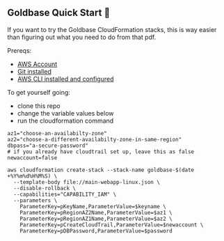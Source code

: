 ## Goldbase Quick Start :money_with_wings:

If you want to try the Goldbase CloudFormation stacks, this is way easier than figuring out what you need to do from that pdf.

Prereqs:

* [AWS Account](https://aws.amazon.com/)
* [Git installed](https://git-scm.com/book/en/v2/Getting-Started-Installing-Git)
* [AWS CLI installed and configured](http://docs.aws.amazon.com/cli/latest/userguide/installing.html)

To get yourself going:

* clone this repo
* change the variable values below
* run the cloudformation command

```keyname="your-ec2-keypair-name"
az1="choose-an-availabilty-zone"
az2="choose-a-different-availabilty-zone-in-same-region"
dbpass="a-secure-password"
# if you already have cloudtrail set up, leave this as false
newaccount=false

aws cloudformation create-stack --stack-name goldbase-$(date +%Y%m%d%H%M%S) \
  --template-body file://main-webapp-linux.json \
  --disable-rollback \
  --capabilities="CAPABILITY_IAM" \
  --parameters \
    ParameterKey=pKeyName,ParameterValue=$keyname \
    ParameterKey=pRegionAZ2Name,ParameterValue=$az1 \
    ParameterKey=pRegionAZ1Name,ParameterValue=$az2 \
    ParameterKey=pCreateCloudTrail,ParameterValue=$newaccount \
    ParameterKey=pDBPassword,ParameterValue=$password
```
